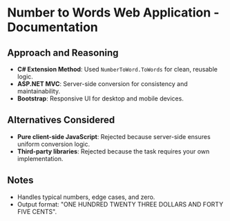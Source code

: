 # Number to Words Web Application - Documentation

## Approach and Reasoning

- **C# Extension Method**: Used `NumberToWord.ToWords` for clean, reusable logic.
- **ASP.NET MVC**: Server-side conversion for consistency and maintainability.
- **Bootstrap**: Responsive UI for desktop and mobile devices.

## Alternatives Considered

- **Pure client-side JavaScript**: Rejected because server-side ensures uniform conversion logic.
- **Third-party libraries**: Rejected because the task requires your own implementation.

## Notes

- Handles typical numbers, edge cases, and zero.
- Output format: "ONE HUNDRED TWENTY THREE DOLLARS AND FORTY FIVE CENTS".
